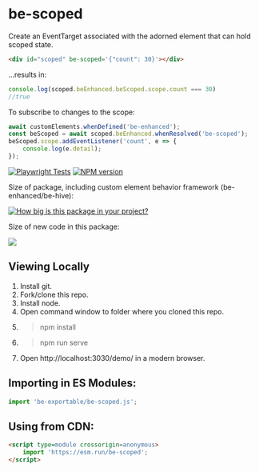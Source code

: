 # be-scoped

Create an EventTarget associated with the adorned element that can hold scoped state.

```html
<div id="scoped" be-scoped='{"count": 30}'></div>
```

...results in:

```JavaScript
console.log(scoped.beEnhanced.beScoped.scope.count === 30)
//true
```

To subscribe to changes to the scope:

```JavaScript
await customElements.whenDefined('be-enhanced');
const beScoped = await scoped.beEnhanced.whenResolved('be-scoped');
beScoped.scope.addEventListener('count', e => {
    console.log(e.detail);
});
```

[![Playwright Tests](https://github.com/bahrus/be-scoped/actions/workflows/CI.yml/badge.svg?branch=baseline)](https://github.com/bahrus/be-scoped/actions/workflows/CI.yml)
[![NPM version](https://badge.fury.io/js/be-scoped.png)](http://badge.fury.io/js/be-scoped)

Size of package, including custom element behavior framework (be-enhanced/be-hive):

[![How big is this package in your project?](https://img.shields.io/bundlephobia/minzip/be-scoped?style=for-the-badge)](https://bundlephobia.com/result?p=be-scoped)

Size of new code in this package:

<img src="http://img.badgesize.io/https://cdn.jsdelivr.net/npm/be-scoped?compression=gzip">

## Viewing Locally

1.  Install git.
2.  Fork/clone this repo.
3.  Install node.
4.  Open command window to folder where you cloned this repo.
5.  > npm install
6.  > npm run serve
7.  Open http://localhost:3030/demo/ in a modern browser.

## Importing in ES Modules:

```JavaScript
import 'be-exportable/be-scoped.js';
```

## Using from CDN:

```html
<script type=module crossorigin=anonymous>
    import 'https://esm.run/be-scoped';
</script>
```